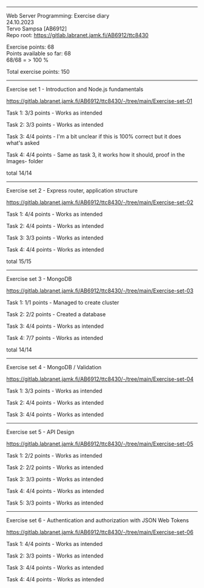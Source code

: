 ---------------------

Web Server Programming: Exercise diary  
24.10.2023  
Tervo Sampsa [AB6912]  
Repo root: https://gitlab.labranet.jamk.fi/AB6912/ttc8430  

Exercise points: 68  
Points available so far: 68  
68/68 = > 100 %  

Total exercise points: 150

-----------------

Exercise set 1 - Introduction and Node.js fundamentals   

https://gitlab.labranet.jamk.fi/AB6912/ttc8430/-/tree/main/Exercise-set-01  

Task 1: 3/3 points - Works as intended  

Task 2: 3/3 points - Works as intended  

Task 3: 4/4 points - I'm a bit unclear if this is 100% correct but it does what's asked

Task 4: 4/4 points - Same as task 3, it works how it should, proof in the Images- folder

total 14/14  

------------------

Exercise set 2 - Express router, application structure   

https://gitlab.labranet.jamk.fi/AB6912/ttc8430/-/tree/main/Exercise-set-02  

Task 1: 4/4 points - Works as intended  

Task 2: 4/4 points - Works as intended  

Task 3: 3/3 points - Works as intended

Task 4: 4/4 points - Works as intended

total 15/15  

------------------
Exercise set 3 - MongoDB  

https://gitlab.labranet.jamk.fi/AB6912/ttc8430/-/tree/main/Exercise-set-03  

Task 1: 1/1 points - Managed to create cluster  

Task 2: 2/2 points - Created a database  

Task 3: 4/4 points - Works as intended

Task 4: 7/7 points - Works as intended

total 14/14  

------------------
Exercise set 4 - MongoDB / Validation  

https://gitlab.labranet.jamk.fi/AB6912/ttc8430/-/tree/main/Exercise-set-04  

Task 1: 3/3 points - Works as intended  

Task 2: 4/4 points - Works as intended  

Task 3: 4/4 points - Works as intended

------------------
Exercise set 5 - API Design  

https://gitlab.labranet.jamk.fi/AB6912/ttc8430/-/tree/main/Exercise-set-05  

Task 1: 2/2 points - Works as intended  

Task 2: 2/2 points - Works as intended  

Task 3: 3/3 points - Works as intended  

Task 4: 4/4 points - Works as intended  

Task 5: 3/3 points - Works as intended  

------------------
Exercise set 6 - Authentication and authorization with JSON Web Tokens  

https://gitlab.labranet.jamk.fi/AB6912/ttc8430/-/tree/main/Exercise-set-06  

Task 1: 4/4 points - Works as intended  

Task 2: 3/3 points - Works as intended  

Task 3: 4/4 points - Works as intended  

Task 4: 4/4 points - Works as intended  